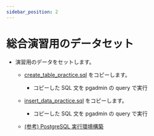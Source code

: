 ```yaml
---
sidebar_position: 2
---
```


# 総合演習用のデータセット


- 演習用のデータをセットします。
  - [create_table_practice.sql](sql_file/create_table_practice.sql) をコピーします。

    - コピーした SQL 文を pgadmin の query で実行

  - [insert_data_practice.sql](sql_file/insert_data_practice.sql) をコピーします。
    - コピーした SQL 文を pgadmin の query で実行


  - [(参考) PostgreSQL 実行環境構築](../../development_environment/postgresql/)
